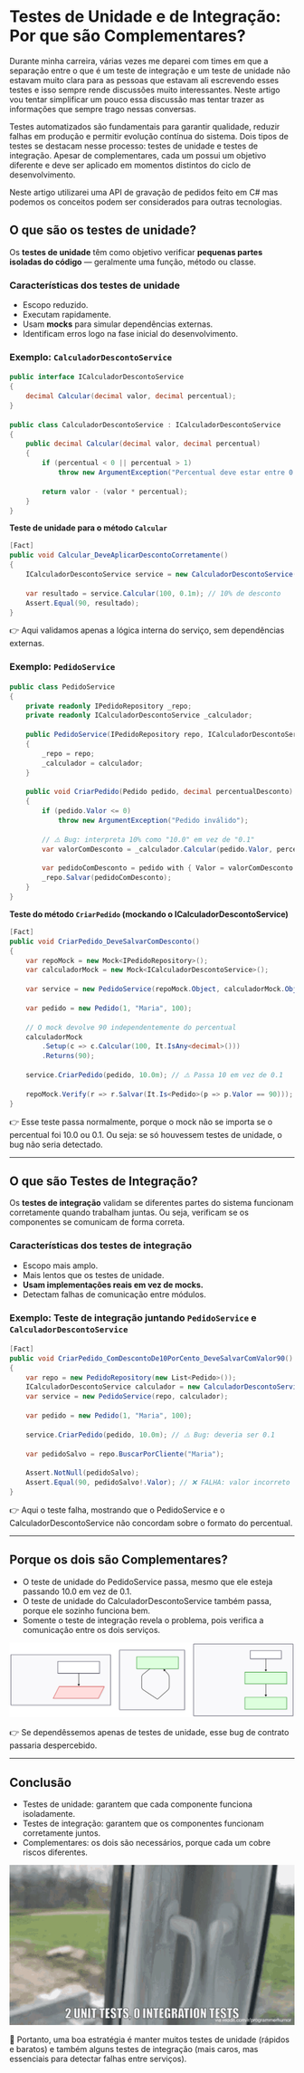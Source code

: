 # Testes de Unidade e de Integração: Por que são Complementares?

Durante minha carreira, várias vezes me deparei com times em que a separação entre o que é um teste de integração e um teste de unidade não estavam muito clara para as pessoas que estavam ali escrevendo esses testes e isso sempre rende discussões muito interessantes. Neste artigo vou tentar simplificar um pouco essa discussão mas tentar trazer as informações que sempre trago nessas conversas.

Testes automatizados são fundamentais para garantir qualidade, reduzir falhas em produção e permitir evolução contínua do sistema. Dois tipos de testes se destacam nesse processo: testes de unidade e testes de integração.
Apesar de complementares, cada um possui um objetivo diferente e deve ser aplicado em momentos distintos do ciclo de desenvolvimento.

Neste artigo utilizarei uma API de gravação de pedidos feito em C# mas podemos os conceitos podem ser considerados para outras tecnologias.

## O que são os testes de unidade?

Os **testes de unidade** têm como objetivo verificar **pequenas partes isoladas do código** — geralmente uma função, método ou classe.  

### Características dos testes de unidade

- Escopo reduzido.  
- Executam rapidamente.  
- Usam **mocks** para simular dependências externas.  
- Identificam erros logo na fase inicial do desenvolvimento.  

### Exemplo: `CalculadorDescontoService`

```csharp
public interface ICalculadorDescontoService
{
    decimal Calcular(decimal valor, decimal percentual);
}

public class CalculadorDescontoService : ICalculadorDescontoService
{
    public decimal Calcular(decimal valor, decimal percentual)
    {
        if (percentual < 0 || percentual > 1)
            throw new ArgumentException("Percentual deve estar entre 0 e 1");

        return valor - (valor * percentual);
    }
}
```

**Teste de unidade para o método `Calcular`**

```csharp
[Fact]
public void Calcular_DeveAplicarDescontoCorretamente()
{
    ICalculadorDescontoService service = new CalculadorDescontoService();

    var resultado = service.Calcular(100, 0.1m); // 10% de desconto
    Assert.Equal(90, resultado);
}

```

👉 Aqui validamos apenas a lógica interna do serviço, sem dependências externas.

### Exemplo: `PedidoService`

```csharp
public class PedidoService
{
    private readonly IPedidoRepository _repo;
    private readonly ICalculadorDescontoService _calculador;

    public PedidoService(IPedidoRepository repo, ICalculadorDescontoService calculador)
    {
        _repo = repo;
        _calculador = calculador;
    }

    public void CriarPedido(Pedido pedido, decimal percentualDesconto)
    {
        if (pedido.Valor <= 0)
            throw new ArgumentException("Pedido inválido");

        // ⚠️ Bug: interpreta 10% como "10.0" em vez de "0.1"
        var valorComDesconto = _calculador.Calcular(pedido.Valor, percentualDesconto);

        var pedidoComDesconto = pedido with { Valor = valorComDesconto };
        _repo.Salvar(pedidoComDesconto);
    }
}
```

**Teste do método `CriarPedido` (mockando o ICalculadorDescontoService)**

```csharp
[Fact]
public void CriarPedido_DeveSalvarComDesconto()
{
    var repoMock = new Mock<IPedidoRepository>();
    var calculadorMock = new Mock<ICalculadorDescontoService>();

    var service = new PedidoService(repoMock.Object, calculadorMock.Object);

    var pedido = new Pedido(1, "Maria", 100);

    // O mock devolve 90 independentemente do percentual
    calculadorMock
        .Setup(c => c.Calcular(100, It.IsAny<decimal>()))
        .Returns(90);

    service.CriarPedido(pedido, 10.0m); // ⚠️ Passa 10 em vez de 0.1

    repoMock.Verify(r => r.Salvar(It.Is<Pedido>(p => p.Valor == 90)));
}
```

👉 Esse teste passa normalmente, porque o mock não se importa se o percentual foi 10.0 ou 0.1.
Ou seja: se só houvessem testes de unidade, o bug não seria detectado.

---

## O que são Testes de Integração?

Os **testes de integração** validam se diferentes partes do sistema funcionam corretamente quando trabalham juntas. Ou seja, verificam se os componentes se comunicam de forma correta.

### Características dos testes de integração

- Escopo mais amplo.
- Mais lentos que os testes de unidade.
- **Usam implementações reais em vez de mocks.**
- Detectam falhas de comunicação entre módulos.

### Exemplo: Teste de integração juntando `PedidoService` e `CalculadorDescontoService`

```csharp
[Fact]
public void CriarPedido_ComDescontoDe10PorCento_DeveSalvarComValor90()
{
    var repo = new PedidoRepository(new List<Pedido>());
    ICalculadorDescontoService calculador = new CalculadorDescontoService();
    var service = new PedidoService(repo, calculador);

    var pedido = new Pedido(1, "Maria", 100);

    service.CriarPedido(pedido, 10.0m); // ⚠️ Bug: deveria ser 0.1

    var pedidoSalvo = repo.BuscarPorCliente("Maria");

    Assert.NotNull(pedidoSalvo);
    Assert.Equal(90, pedidoSalvo!.Valor); // ❌ FALHA: valor incorreto
}
```
👉 Aqui o teste falha, mostrando que o PedidoService e o CalculadorDescontoService não concordam sobre o formato do percentual.

---

## Porque os dois são Complementares?

- O teste de unidade do PedidoService passa, mesmo que ele esteja passando 10.0 em vez de 0.1.
- O teste de unidade do CalculadorDescontoService também passa, porque ele sozinho funciona bem.
- Somente o teste de integração revela o problema, pois verifica a comunicação entre os dois serviços.

![TestesComplementares](TestesComplementares.svg)

👉 Se dependêssemos apenas de testes de unidade, esse bug de contrato passaria despercebido.

---

## Conclusão

- Testes de unidade: garantem que cada componente funciona isoladamente.
- Testes de integração: garantem que os componentes funcionam corretamente juntos.
- Complementares: os dois são necessários, porque cada um cobre riscos diferentes.

![tests](tests.gif)

📌 Portanto, uma boa estratégia é manter muitos testes de unidade (rápidos e baratos) e também alguns testes de integração (mais caros, mas essenciais para detectar falhas entre serviços).
